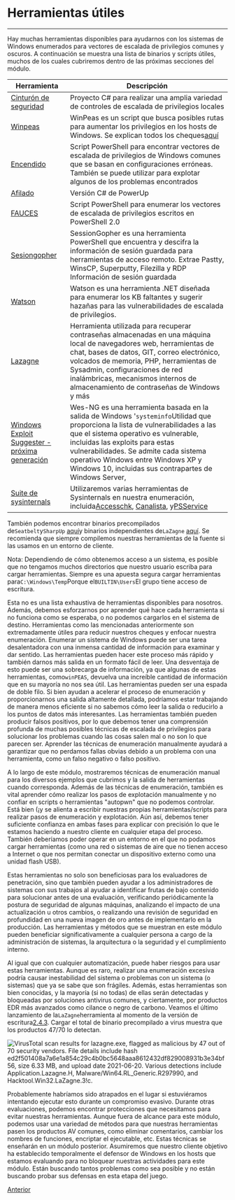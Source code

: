 # Herramientas útiles

---

Hay muchas herramientas disponibles para ayudarnos con los sistemas de Windows enumerados para vectores de escalada de privilegios comunes y oscuros. A continuación se muestra una lista de binarios y scripts útiles, muchos de los cuales cubriremos dentro de las próximas secciones del módulo.

|Herramienta|Descripción|
|---|---|
|[Cinturón de seguridad](https://github.com/GhostPack/Seatbelt)|Proyecto C# para realizar una amplia variedad de controles de escalada de privilegios locales|
|[Winpeas](https://github.com/carlospolop/privilege-escalation-awesome-scripts-suite/tree/master/winPEAS)|WinPeas es un script que busca posibles rutas para aumentar los privilegios en los hosts de Windows. Se explican todos los cheques[aquí](https://book.hacktricks.xyz/windows/checklist-windows-privilege-escalation)|
|[Encendido](https://raw.githubusercontent.com/PowerShellMafia/PowerSploit/master/Privesc/PowerUp.ps1)|Script PowerShell para encontrar vectores de escalada de privilegios de Windows comunes que se basan en configuraciones erróneas. También se puede utilizar para explotar algunos de los problemas encontrados|
|[Afilado](https://github.com/GhostPack/SharpUp)|Versión C# de PowerUp|
|[FAUCES](https://github.com/411Hall/JAWS)|Script PowerShell para enumerar los vectores de escalada de privilegios escritos en PowerShell 2.0|
|[Sesiongopher](https://github.com/Arvanaghi/SessionGopher)|SessionGopher es una herramienta PowerShell que encuentra y descifra la información de sesión guardada para herramientas de acceso remoto. Extrae Pastty, WinsCP, Superputty, Filezilla y RDP Información de sesión guardada|
|[Watson](https://github.com/rasta-mouse/Watson)|Watson es una herramienta .NET diseñada para enumerar los KB faltantes y sugerir hazañas para las vulnerabilidades de escalada de privilegios.|
|[Lazagne](https://github.com/AlessandroZ/LaZagne)|Herramienta utilizada para recuperar contraseñas almacenadas en una máquina local de navegadores web, herramientas de chat, bases de datos, GIT, correo electrónico, volcados de memoria, PHP, herramientas de Sysadmin, configuraciones de red inalámbricas, mecanismos internos de almacenamiento de contraseñas de Windows y más|
|[Windows Exploit Suggester - próxima generación](https://github.com/bitsadmin/wesng)|Wes-NG es una herramienta basada en la salida de Windows '`systeminfo`Utilidad que proporciona la lista de vulnerabilidades a las que el sistema operativo es vulnerable, incluidas las exploits para estas vulnerabilidades. Se admite cada sistema operativo Windows entre Windows XP y Windows 10, incluidas sus contrapartes de Windows Server,|
|[Suite de sysinternals](https://docs.microsoft.com/en-us/sysinternals/downloads/sysinternals-suite)|Utilizaremos varias herramientas de Sysinternals en nuestra enumeración, incluida[Accesschk](https://docs.microsoft.com/en-us/sysinternals/downloads/accesschk), [Canalista](https://docs.microsoft.com/en-us/sysinternals/downloads/pipelist), y[PSService](https://docs.microsoft.com/en-us/sysinternals/downloads/psservice)|

También podemos encontrar binarios precompilados de`Seatbelt`y`SharpUp` [aquí](https://github.com/r3motecontrol/Ghostpack-CompiledBinaries)y binarios independientes de`LaZagne` [aquí](https://github.com/AlessandroZ/LaZagne/releases/). Se recomienda que siempre compilemos nuestras herramientas de la fuente si las usamos en un entorno de cliente.

Nota: Dependiendo de cómo obtenemos acceso a un sistema, es posible que no tengamos muchos directorios que nuestro usuario escriba para cargar herramientas. Siempre es una apuesta segura cargar herramientas para`C:\Windows\Temp`Porque el`BUILTIN\Users`El grupo tiene acceso de escritura.

Esta no es una lista exhaustiva de herramientas disponibles para nosotros. Además, debemos esforzarnos por aprender qué hace cada herramienta si no funciona como se esperaba, o no podemos cargarlos en el sistema de destino. Herramientas como las mencionadas anteriormente son extremadamente útiles para reducir nuestros cheques y enfocar nuestra enumeración. Enumerar un sistema de Windows puede ser una tarea desalentadora con una inmensa cantidad de información para examinar y dar sentido. Las herramientas pueden hacer este proceso más rápido y también darnos más salida en un formato fácil de leer. Una desventaja de esto puede ser una sobrecarga de información, ya que algunas de estas herramientas, como`winPEAS`, devuelva una increíble cantidad de información que en su mayoría no nos sea útil. Las herramientas pueden ser una espada de doble filo. Si bien ayudan a acelerar el proceso de enumeración y proporcionarnos una salida altamente detallada, podríamos estar trabajando de manera menos eficiente si no sabemos cómo leer la salida o reducirlo a los puntos de datos más interesantes. Las herramientas también pueden producir falsos positivos, por lo que debemos tener una comprensión profunda de muchas posibles técnicas de escalada de privilegios para solucionar los problemas cuando las cosas salen mal o no son lo que parecen ser. Aprender las técnicas de enumeración manualmente ayudará a garantizar que no perdamos fallas obvias debido a un problema con una herramienta, como un falso negativo o falso positivo.

A lo largo de este módulo, mostraremos técnicas de enumeración manual para los diversos ejemplos que cubrimos y la salida de herramientas cuando corresponda. Además de las técnicas de enumeración, también es vital aprender cómo realizar los pasos de explotación manualmente y no confiar en scripts o herramientas "autopwn" que no podemos controlar. Está bien (¡y se alienta a escribir nuestras propias herramientas/scripts para realizar pasos de enumeración y explotación. Aún así, debemos tener suficiente confianza en ambas fases para explicar con precisión lo que le estamos haciendo a nuestro cliente en cualquier etapa del proceso. También deberíamos poder operar en un entorno en el que no podamos cargar herramientas (como una red o sistemas de aire que no tienen acceso a Internet o que nos permitan conectar un dispositivo externo como una unidad flash USB).

Estas herramientas no solo son beneficiosas para los evaluadores de penetración, sino que también pueden ayudar a los administradores de sistemas con sus trabajos al ayudar a identificar frutas de bajo contenido para solucionar antes de una evaluación, verificando periódicamente la postura de seguridad de algunas máquinas, analizando el impacto de una actualización u otros cambios, o realizando una revisión de seguridad en profundidad en una nueva imagen de oro antes de implementarlo en la producción. Las herramientas y métodos que se muestran en este módulo pueden beneficiar significativamente a cualquier persona a cargo de la administración de sistemas, la arquitectura o la seguridad y el cumplimiento interno.

Al igual que con cualquier automatización, puede haber riesgos para usar estas herramientas. Aunque es raro, realizar una enumeración excesiva podría causar inestabilidad del sistema o problemas con un sistema (o sistemas) que ya se sabe que son frágiles. Además, estas herramientas son bien conocidas, y la mayoría (si no todas) de ellas serán detectadas y bloqueadas por soluciones antivirus comunes, y ciertamente, por productos EDR más avanzados como cilance o negro de carbono. Veamos el último lanzamiento de la`LaZagne`herramienta al momento de la versión de escritura[2.4.3](https://github.com/AlessandroZ/LaZagne/releases/download/2.4.3/lazagne.exe). Cargar el total de binario precompilado a virus muestra que los productos 47/70 lo detectan.

![VirusTotal scan results for lazagne.exe, flagged as malicious by 47 out of 70 security vendors. File details include hash ed2f501408a7a6e1a854c29c4b0bc5648aaa8612432df829008931b3e34bf56, size 6.33 MB, and upload date 2021-06-20. Various detections include Application.Lazagne.H, Malware/Win64.RL_Generic.R297990, and Hacktool.Win32.LaZagne.3!c.](https://academy.hackthebox.com/storage/modules/67/VT_detected2.png)

Probablemente habríamos sido atrapados en el lugar si estuviéramos intentando ejecutar esto durante un compromiso evasivo. Durante otras evaluaciones, podemos encontrar protecciones que necesitamos para evitar nuestras herramientas. Aunque fuera de alcance para este módulo, podemos usar una variedad de métodos para que nuestras herramientas pasen los productos AV comunes, como eliminar comentarios, cambiar los nombres de funciones, encriptar el ejecutable, etc. Estas técnicas se enseñarán en un módulo posterior. Asumiremos que nuestro cliente objetivo ha establecido temporalmente el defensor de Windows en los hosts que estamos evaluando para no bloquear nuestras actividades para este módulo. Están buscando tantos problemas como sea posible y no están buscando probar sus defensas en esta etapa del juego.

[Anterior](https://academy.hackthebox.com/module/67/section/623)
